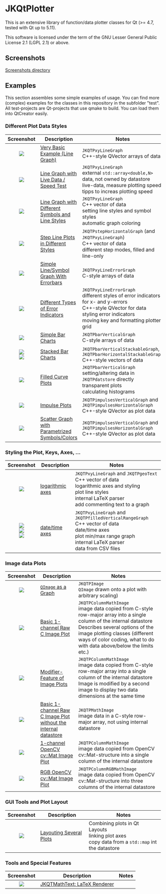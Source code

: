 # JKQtPlotter
This is an extensive library of function/data plotter classes for Qt (>= 4.7, tested with Qt up to 5.11).

This software is licensed under the term of the GNU Lesser General Public License 2.1 
(LGPL 2.1) or above. 

## Screenshots
[Screenshots directory](https://github.com/jkriege2/JKQtPlotter/tree/master/screenshots)


## Examples
This section assembles some simple examples of usage. 
You can find more (complex) examples for the classes in this repository in the subfolder "test". 
All test-projects are Qt-projects that use qmake to build. You can load them into QtCreator easily.

### Different Plot Data Styles

| Screenshot    | Description   | Notes         |
|:-------------:| ------------- | ------------- |
| [![](https://raw.githubusercontent.com/jkriege2/JKQtPlotter/master/screenshots/jkqtplotter_simpletest1_small.png)](https://github.com/jkriege2/JKQtPlotter/tree/master/test/simpletest) | [Very Basic Example (Line Graph)](https://github.com/jkriege2/JKQtPlotter/tree/master/test/simpletest) | `JKQTPxyLineGraph`<br/>C++-style QVector arrays of data |
| [![](https://raw.githubusercontent.com/jkriege2/JKQtPlotter/master/screenshots/jkqtplotter_simpletest_speed_small.png)](https://github.com/jkriege2/JKQtPlotter/tree/master/test/simpletest_speed) | [Line Graph with Live Data / Speed Test](https://github.com/jkriege2/JKQtPlotter/tree/master/test/simpletest_speed) | `JKQTPxyLineGraph`<br/>external `std::array<double,N>` data, not owned by datastore<br/>live-data, measure plotting speed<br/>tipps to increas plotting speed |
| [![](https://raw.githubusercontent.com/jkriege2/JKQtPlotter/master/screenshots/jkqtplotter_simpletest_symbols_and_styles_small.png)](https://github.com/jkriege2/JKQtPlotter/tree/master/test/simpletest_symbols_and_styles) | [Line Graph with Different Symbols and Line Styles](https://github.com/jkriege2/JKQtPlotter/tree/master/test/simpletest_symbols_and_styles) | `JKQTPxyLineGraph`<br/>C++ vector of data<br/>setting line styles and symbol styles<br/>automatic graph coloring |
| [![](https://raw.githubusercontent.com/jkriege2/JKQtPlotter/master/screenshots/jkqtplotter_simpletest_stepplots_small.png)](https://github.com/jkriege2/JKQtPlotter/tree/master/test/simpletest_stepplots) | [Step Line Plots in Different Styles](https://github.com/jkriege2/JKQtPlotter/tree/master/test/simpletest_stepplots) | `JKQTPstepHorizontalGraph` (and `JKQTPxyLineGraph`)<br/>C++ vector of data<br/>different step modes, filled and line-only |
| [![](https://raw.githubusercontent.com/jkriege2/JKQtPlotter/master/screenshots/jkqtplotter_simpletest_symbols_and_errors_small.png)](https://github.com/jkriege2/JKQtPlotter/tree/master/test/simpletest_symbols_and_errors) | [Simple Line/Symbol Graph With Errorbars](https://github.com/jkriege2/JKQtPlotter/tree/master/test/simpletest_symbols_and_errors) | `JKQTPxyLineErrorGraph`<br/>C-style arrays of data |
| [![](https://raw.githubusercontent.com/jkriege2/JKQtPlotter/master/screenshots/jkqtplotter_simpletest_errorbarstyles_small.png)](https://github.com/jkriege2/JKQtPlotter/tree/master/test/simpletest_errorbarstyles) | [Different Types of Error Indicators](https://github.com/jkriege2/JKQtPlotter/tree/master/test/simpletest_errorbarstyles) | `JKQTPxyLineErrorGraph`<br/>different styles of error indicators for x- and y-errors<br>C++-style QVector for data<br/>styling error indicators<br/>moving key and formatting plotter grid |
| [![](https://raw.githubusercontent.com/jkriege2/JKQtPlotter/master/screenshots/jkqtplotter_simpletest_barchart_small.png)](https://github.com/jkriege2/JKQtPlotter/tree/master/test/simpletest_barchart) | [Simple Bar Charts](https://github.com/jkriege2/JKQtPlotter/tree/master/test/simpletest_barchart) | `JKQTPbarVerticalGraph`<br/>C-style arrays of data |
| [![](https://raw.githubusercontent.com/jkriege2/JKQtPlotter/master/screenshots/JKQTPbarVerticalGraphStacked_small.png)<br>![](https://raw.githubusercontent.com/jkriege2/JKQtPlotter/master/screenshots/JKQTPbarHorizontalGraphStacked_small.png)](https://github.com/jkriege2/JKQtPlotter/tree/master/test/simpletest_stackedbars) | [Stacked Bar Charts](https://github.com/jkriege2/JKQtPlotter/tree/master/test/simpletest_stackedbars) | `JKQTPbarVerticalStackableGraph`, `JKQTPbarHorizontalStackableGraph`<br/>C++-style vectors of data |
| [![](https://raw.githubusercontent.com/jkriege2/JKQtPlotter/master/screenshots/jkqtplotter_simpletest_filledgraphs_small.png)](https://github.com/jkriege2/JKQtPlotter/tree/master/test/simpletest_filledgraphs) | [Filled Curve Plots](https://github.com/jkriege2/JKQtPlotter/tree/master/test/simpletest_filledgraphs) | `JKQTPbarVerticalGraph`<br/>setting/altering data in `JKQTPdatstore` directly<br/> transparent plots<br/>calculating histograms |
| [![](https://raw.githubusercontent.com/jkriege2/JKQtPlotter/master/screenshots/jkqtplotter_simpletest_impulsesplot_small.png)](https://github.com/jkriege2/JKQtPlotter/tree/master/test/simpletest_impulsesplot) | [Impulse Plots](https://github.com/jkriege2/JKQtPlotter/tree/master/test/simpletest_impulsesplot) | `JKQTPimpulsesVerticalGraph` and `JKQTPimpulsesHorizontalGraph`<br/>C++-style QVector as plot data |
| [![](https://raw.githubusercontent.com/jkriege2/JKQtPlotter/master/screenshots/jkqtplotter_simpletest_paramscatterplot_small.png)](https://github.com/jkriege2/JKQtPlotter/tree/master/test/simpletest_paramscatterplot) | [Scatter Graph with Parametrized Symbols/Colors](https://github.com/jkriege2/JKQtPlotter/tree/master/test/simpletest_paramscatterplot) | `JKQTPimpulsesVerticalGraph` and `JKQTPimpulsesHorizontalGraph`<br/>C++-style QVector as plot data |

### Styling the Plot, Keys, Axes, ...

| Screenshot    | Description   | Notes         |
|:-------------:| ------------- | ------------- |
| [![](https://raw.githubusercontent.com/jkriege2/JKQtPlotter/master/screenshots/jkqtplotter_simpletest_logaxes_small.png)](https://github.com/jkriege2/JKQtPlotter/tree/master/test/simpletest_logaxes) | [logarithmic axes](https://github.com/jkriege2/JKQtPlotter/tree/master/test/simpletest_logaxes) | `JKQTPxyLineGraph` and `JKQTPgeoText`<br/>C++ vector of data<br/>logarithmic axes and styling<br/>plot line styles<br/>internal LaTeX parser<br/>add commenting text to a graph |
| [![](https://raw.githubusercontent.com/jkriege2/JKQtPlotter/master/screenshots/jkqtplotter_simpletest_dateaxes_small.png)<br>![](https://raw.githubusercontent.com/jkriege2/JKQtPlotter/master/screenshots/jkqtplotter_simpletest_dateaxes_dates_small.png)<br>![](https://raw.githubusercontent.com/jkriege2/JKQtPlotter/master/screenshots/jkqtplotter_simpletest_dateaxes_timeaxis_small.png)](https://github.com/jkriege2/JKQtPlotter/tree/master/test/simpletest_dateaxes) | [date/time axes](https://github.com/jkriege2/JKQtPlotter/tree/master/test/simpletest_dateaxes) | `JKQTPxyLineGraph` and `JKQTPfilledVerticalRangeGraph`<br/>C++ vector of data<br/>date/time axes<br/>plot min/max range graph<br/>internal LaTeX parser<br/>data from CSV files |


### Image data Plots

| Screenshot    | Description   | Notes         |
|:-------------:| ------------- | ------------- |
| [![](https://raw.githubusercontent.com/jkriege2/JKQtPlotter/master/screenshots/jkqtplotter_simpletest_rgbimageplot_qt_small.png)](https://github.com/jkriege2/JKQtPlotter/tree/master/test/simpletest_rgbimageplot_qt) | [`QImage` as a Graph](https://github.com/jkriege2/JKQtPlotter/tree/master/test/simpletest_rgbimageplot_qt) | `JKQTPImage`<br/>`QImage` drawn onto a plot with arbitrary scaling) |
| [![](https://raw.githubusercontent.com/jkriege2/JKQtPlotter/master/screenshots/jkqtplotter_simpletest_imageplot_small.png)](https://github.com/jkriege2/JKQtPlotter/tree/master/test/simpletest_imageplot) | [Basic 1-channel Raw C Image Plot](https://github.com/jkriege2/JKQtPlotter/tree/master/test/simpletest_imageplot) | `JKQTPColumnMathImage`<br/>image data copied from C-style row-major array into a single column of the internal datastore<br>Describes several options of the image plotting classes (different ways of color coding, what to do with data above/below the limits etc.) |
| [![](https://raw.githubusercontent.com/jkriege2/JKQtPlotter/master/screenshots/jkqtplotter_simpletest_imageplot_modifier_small.png)](https://github.com/jkriege2/JKQtPlotter/tree/master/test/simpletest_imageplot_modifier) | [Modifier-Feature of Image Plots](https://github.com/jkriege2/JKQtPlotter/tree/master/test/simpletest_imageplot_modifier) | `JKQTPColumnMathImage`<br/>image data copied from C-style row-major array into a single column of the internal datastore<br>Image is modified by a second image to display two data dimensions at the same time |
| [![](https://raw.githubusercontent.com/jkriege2/JKQtPlotter/master/screenshots/jkqtplotter_simpletest_imageplot_nodatastore_small.png)](https://github.com/jkriege2/JKQtPlotter/tree/master/test/simpletest_imageplot_nodatastore) | [Basic 1-channel Raw C Image Plot<br>without the internal datastore](https://github.com/jkriege2/JKQtPlotter/tree/master/test/simpletest_imageplot_nodatastore) | `JKQTPMathImage`<br/>image data in a C-style row-major array, not using internal datastore |
| [![](https://raw.githubusercontent.com/jkriege2/JKQtPlotter/master/screenshots/jkqtplotter_simpletest_imageplot_opencv_small.png)](https://github.com/jkriege2/JKQtPlotter/tree/master/test/simpletest_imageplot_opencv) | [1-channel OpenCV cv::Mat Image Plot](https://github.com/jkriege2/JKQtPlotter/tree/master/test/simpletest_imageplot_opencv) | `JKQTPColumnMathImage`<br/>image data copied from OpenCV cv::Mat-structure into a single column of the internal datastore |
| [![](https://raw.githubusercontent.com/jkriege2/JKQtPlotter/master/screenshots/jkqtplotter_simpletest_rgbimageplot_opencv_small.png)](https://github.com/jkriege2/JKQtPlotter/tree/master/test/simpletest_rgbimageplot_opencv) | [RGB OpenCV cv::Mat Image Plot](https://github.com/jkriege2/JKQtPlotter/tree/master/test/simpletest_rgbimageplot_opencv) | `JKQTPColumnRGBMathImage`<br/>image data copied from OpenCV cv::Mat-structure into three columns of the internal datastore |

### GUI Tools and Plot Layout

| Screenshot    | Description   | Notes         |
|:-------------:| ------------- | ------------- |
| [![](https://raw.githubusercontent.com/jkriege2/JKQtPlotter/master/screenshots/test_multiplot_small.png)](https://github.com/jkriege2/JKQtPlotter/tree/master/test/test_multiplot) | [Layouting Several Plots](https://github.com/jkriege2/JKQtPlotter/tree/master/test/test_multiplot) | Combining plots in Qt Layouts<br/>linking plot axes<br>copy data from a `std::map` int the datastore |

### Tools and Special Features

| Screenshot    | Description   | Notes         |
|:-------------:| ------------- | ------------- |
| [![](https://raw.githubusercontent.com/jkriege2/JKQtPlotter/master/screenshots/jkqtmathtext_simpletest_small.png)](https://github.com/jkriege2/JKQtPlotter/tree/master/test/jkqtmathtext_simpletest) | [JKQTMathText: LaTeX Renderer](https://github.com/jkriege2/JKQtPlotter/tree/master/test/jkqtmathtext_simpletest) |  |
